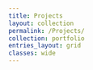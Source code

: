 ```yaml
---
title: Projects
layout: collection
permalink: /Projects/
collection: portfolio
entries_layout: grid
classes: wide
---
```


<!-- ### 1. Animal Chess

![Animal Chess Demo](https://github.com/DOEHOONLEE/DOEHOONLEE.github.io/blob/master/assets/demo/AnimalChess.gif)

1. Front-end
    * HTML/CSS
    * JavaScript

2. Back-end
    * PHP

3. Database
    * MySQL

**preparing for**

4. Hosting
    * AWS

### 2. Typing Test React.JS

![React App](https://user-images.githubusercontent.com/20305442/91166293-1ddf8380-e70d-11ea-8ecb-6d62686676af.gif)

1. Front-end
    * ReactJS

**preparing for**

2. Back-end
    * Node.js

3. Database
    * Firebase -->
